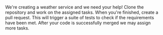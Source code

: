 We're creating a weather service and we need your help! Clone the repository and work on the assigned tasks. When you're finished, create a pull request. This will trigger a suite of tests to check if the requirements have been met. After your code is successfully merged we may assign more tasks.